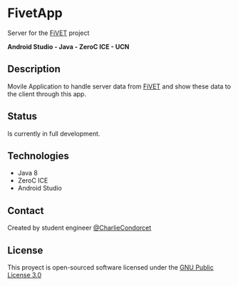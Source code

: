 # FivetApp


  Server for the [FiVET](https://github.com/CharlieCondorcet/FiVET) project

  **Android Studio  -  Java  -  ZeroC ICE  -  UCN**


## Description
  Movile Application to handle server data from [FiVET](https://github.com/CharlieCondorcet/FiVET_Server) and show these data to the client through this app.


##  Status
  Is currently in full development.
  

##  Technologies
  - Java 8
  - ZeroC ICE
  - Android Studio
 
   
##  Contact
  Created by student engineer [@CharlieCondorcet](https://github.com/charliecondorcet)

  
##  License
  This proyect is open-sourced software licensed under the [GNU Public License 3.0](https://www.gnu.org/licenses/gpl-3.0.html)
